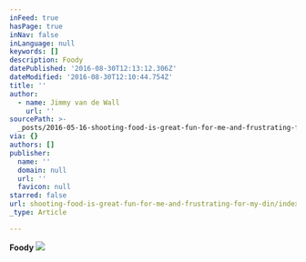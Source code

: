 ```yaml
---
inFeed: true
hasPage: true
inNav: false
inLanguage: null
keywords: []
description: Foody
datePublished: '2016-08-30T12:13:12.306Z'
dateModified: '2016-08-30T12:10:44.754Z'
title: ''
author:
  - name: Jimmy van de Wall
    url: ''
sourcePath: >-
  _posts/2016-05-16-shooting-food-is-great-fun-for-me-and-frustrating-for-my-din.md
via: {}
authors: []
publisher:
  name: ''
  domain: null
  url: ''
  favicon: null
starred: false
url: shooting-food-is-great-fun-for-me-and-frustrating-for-my-din/index.html
_type: Article

---
```

**Foody**
![](https://the-grid-user-content.s3-us-west-2.amazonaws.com/bca6e290-afa7-4a2f-9724-1759e9fa89e2.jpg)